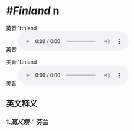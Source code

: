 # ***\#Finland*** n
英音 'fɪnlənd  
英音
<audio src="./media/Finland1.aac" controls="controls"></audio>

美音 'fɪnlənd  
美音
<audio src="./media/Finland.aac" controls="controls"></audio>



  

英文释义
---
### 1.*高义频：* **芬兰**  



